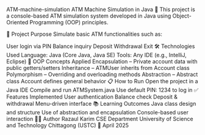 ATM-machine-simulation
ATM Machine Simulation in Java 🏧
This project is a console-based ATM simulation system developed in Java using Object-Oriented Programming (OOP) principles.

🎯 Project Purpose
Simulate basic ATM functionalities such as:

User login via PIN
Balance inquiry
Deposit
Withdrawal
Exit
🛠️ Technologies Used
Language: Java (Core Java, Java SE)
Tools: Any IDE (e.g., IntelliJ, Eclipse)
🧠 OOP Concepts Applied
Encapsulation – Private account data with public getters/setters
Inheritance – ATMUser inherits from Account class
Polymorphism – Overriding and overloading methods
Abstraction – Abstract class Account defines general behavior
📋 How to Run
Open the project in a Java IDE
Compile and run ATMSystem.java
Use default PIN: 1234 to log in
✅ Features Implemented
User authentication
Balance check
Deposit & withdrawal
Menu-driven interface
📚 Learning Outcomes
Java class design and structure
Use of abstraction and encapsulation
Console-based user interaction
👨‍💻 Author
Razaul Karim
CSE Department
University of Science and Technology Chittagong (USTC)
📅 April 2025
